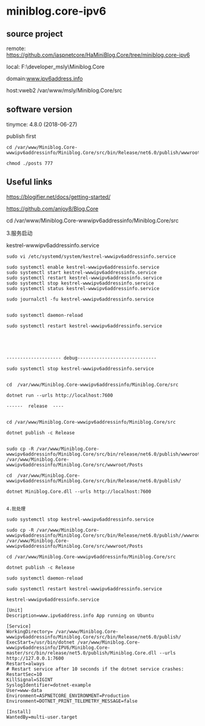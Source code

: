 # miniblog.core-ipv6


## source project

remote: https://github.com/iaspnetcore/HaMiniBlog.Core/tree/miniblog.core-ipv6

local:  F:\developer_msly\Miniblog.Core

domain:www.ipv6address.info

host:vweb2 /var/www/msly/Miniblog.Core/src

## software version

tinymce: 4.8.0 (2018-06-27)

publish first

~~~
cd /var/www/Miniblog.Core-wwwipv6addressinfo/Miniblog.Core/src/bin/Release/net6.0/publish/wwwroot

chmod ./posts 777

~~~


## Useful links

https://blogifier.net/docs/getting-started/

https://github.com/anjoy8/Blog.Core

cd /var/www/Miniblog.Core-wwwipv6addressinfo/Miniblog.Core/src

3.服务启动

kestrel-wwwipv6addressinfo.service

~~~
sudo vi /etc/systemd/system/kestrel-wwwipv6addressinfo.service

sudo systemctl enable kestrel-wwwipv6addressinfo.service
sudo systemctl start kestrel-wwwipv6addressinfo.service
sudo systemctl restart kestrel-wwwipv6addressinfo.service
sudo systemctl stop kestrel-wwwipv6addressinfo.service
sudo systemctl status kestrel-wwwipv6addressinfo.service

sudo journalctl -fu kestrel-wwwipv6addressinfo.service


sudo systemctl daemon-reload 

sudo systemctl restart kestrel-wwwipv6addressinfo.service





-------------------- debug-----------------------------

sudo systemctl stop kestrel-wwwipv6addressinfo.service


cd  /var/www/Miniblog.Core-wwwipv6addressinfo/Miniblog.Core/src

dotnet run --urls http://localhost:7600

------  release  ----


cd /var/www/Miniblog.Core-wwwipv6addressinfo/Miniblog.Core/src

dotnet publish -c Release


sudo cp -R /var/www/Miniblog.Core-wwwipv6addressinfo/Miniblog.Core/src/bin/release/net6.0/publish/wwwroot/Posts/* /var/www/Miniblog.Core-wwwipv6addressinfo/Miniblog.Core/src/wwwroot/Posts

cd  /var/www/Miniblog.Core-wwwipv6addressinfo/Miniblog.Core/src/bin/Release/net6.0/publish/

dotnet Miniblog.Core.dll --urls http://localhost:7600


4.批处理

sudo systemctl stop kestrel-wwwipv6addressinfo.service

sudo cp -R /var/www/Miniblog.Core-wwwipv6addressinfo/Miniblog.Core/src/bin/Release/net6.0/publish//wwwroot/Posts/* /var/www/Miniblog.Core-wwwipv6addressinfo/Miniblog.Core/src/wwwroot/Posts

cd /var/www/Miniblog.Core-wwwipv6addressinfo/Miniblog.Core/src

dotnet publish -c Release

sudo systemctl daemon-reload 

sudo systemctl restart kestrel-wwwipv6addressinfo.service

~~~


~~~
kestrel-wwwipv6addressinfo.service

[Unit]
Description=www.ipv6address.info App running on Ubuntu

[Service]
WorkingDirectory= /var/www/Miniblog.Core-wwwipv6addressinfo/Miniblog.Core/src/bin/Release/net6.0/publish/
ExecStart=/usr/bin/dotnet /var/www/Miniblog.Core-wwwipv6addressinfo/IPV6/Miniblog.Core-master/src/bin/release/net5.0/publish/Miniblog.Core.dll --urls http://127.0.0.1:7600
Restart=always
# Restart service after 10 seconds if the dotnet service crashes:
RestartSec=10
KillSignal=SIGINT
SyslogIdentifier=dotnet-example
User=www-data
Environment=ASPNETCORE_ENVIRONMENT=Production
Environment=DOTNET_PRINT_TELEMETRY_MESSAGE=false

[Install]
WantedBy=multi-user.target



~~~